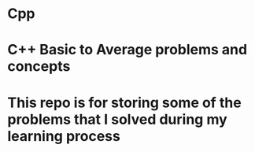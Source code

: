# Cpp
# C++ Basic to Average problems and concepts
# This repo is for storing some of the problems that I solved during my learning process


